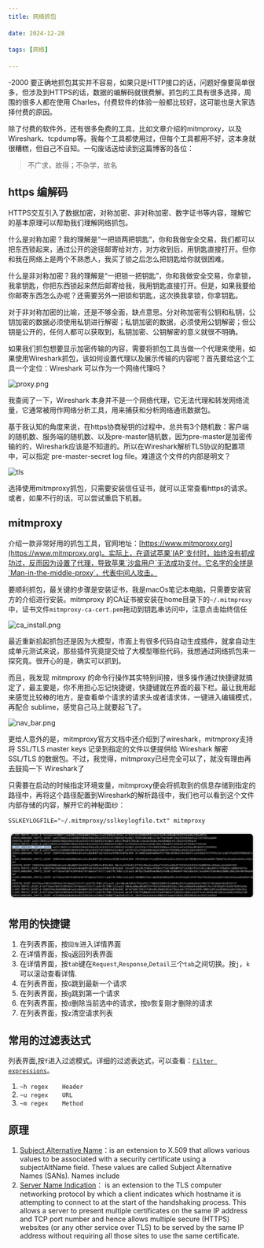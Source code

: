 ```yaml
---
title: 网络抓包

date: 2024-12-28

tags: [网络]

---
```

-2000
要正确地抓包其实并不容易，如果只是HTTP接口的话，问题好像要简单很多，但涉及到HTTPS的话，数据的编解码就很费解。抓包的工具有很多选择，周围的很多人都在使用 Charles，付费软件的体验一般都比较好，这可能也是大家选择付费的原因。

除了付费的软件外，还有很多免费的工具，比如文章介绍的mitmproxy，以及Wireshark、tcpdump等。我每个工具都使用过，但每个工具都用不好，这本身就很糟糕，但自己不自知。一句废话送给读到这篇博客的各位：

> 不广求，故得；不杂学，故名

## https 编解码

HTTPS交互引入了数据加密，对称加密、非对称加密、数字证书等内容，理解它的基本原理可以帮助我们理解网络抓包。

什么是对称加密？我的理解是“一把锁两把钥匙”，你和我做安全交易，我们都可以把东西锁起来，通过公开的途径邮寄给对方，对方收到后，用钥匙直接打开。但你和我在网络上是两个不熟悉人，我买了锁之后怎么把钥匙给你就很困难。

什么是非对称加密？我的理解是“一把锁一把钥匙”，你和我做安全交易，你拿锁，我拿钥匙，你把东西锁起来然后邮寄给我，我用钥匙直接打开。但是，如果我要给你邮寄东西怎么办呢？还需要另外一把锁和钥匙，这次换我拿锁，你拿钥匙。

对于非对称加密的比喻，还是不够全面，缺点意思。分对称加密有公钥和私钥，公钥加密的数据必须使用私钥进行解密；私钥加密的数据，必须使用公钥解密；但公钥是公开的，任何人都可以获取到，私钥加密、公钥解密的意义就很不明确。

如果我们抓包想要显示加密传输的内容，需要将抓包工具当做一个代理来使用，如果使用Wireshark抓包，该如何设置代理以及展示传输的内容呢？首先要给这个工具一个定位：Wireshark 可以作为一个网络代理吗？

![proxy.png](proxy.png)

我查阅了一下，Wireshark 本身并不是一个网络代理，它无法代理和转发网络流量，它通常被用作网络分析工具，用来捕获和分析网络通讯数据包。

基于我认知的角度来说，在https协商秘钥的过程中，总共有3个随机数：客户端的随机数、服务端的随机数、以及pre-master随机数，因为pre-master是加密传输的的，Wireshark应该是不知道的。所以在Wireshark解析TLS协议的配置项中，可以指定 pre-master-secret log file。难道这个文件的内部是明文？

![tls](wireshark_tls.png)

选择使用mitmproxy抓包，只需要安装信任证书，就可以正常查看https的请求。或者，如果不行的话，可以尝试重启下机器。

## mitmproxy

介绍一款非常好用的抓包工具，官网地址：[https://www.mitmproxy.org](https://www.mitmproxy.org)。实际上，在调试苹果`IAP`支付时，始终没有抓成功过，反而因为设置了代理，导致苹果`沙盒用户`无法成功支付。它名字的全拼是`Man-in-the-middle-proxy`，代表中间人攻击。

要顺利抓包，最关键的步骤是安装证书，我是macOs笔记本电脑，只需要安装官方的介绍进行安装。mitmproxy 的CA证书被安装在home目录下的`~/.mitmproxy`中，证书文件`mitmproxy-ca-cert.pem`拖动到钥匙串访问中，注意点击始终信任

![ca_install.png](ca_install.png)

最近重新拾起抓包还是因为大模型，市面上有很多代码自动生成插件，就拿自动生成单元测试来说，那些插件究竟提交给了大模型哪些代码，我想通过网络抓包来一探究竟。很开心的是，确实可以抓到。

而且，我发现 mitmproxy 的命令行操作其实特别间接，很多操作通过快捷键就搞定了，最主要是，你不用担心忘记快捷键，快捷键就在界面的最下栏。最让我用起来感觉比较棒的地方，是查看单个请求的请求头或者请求体，一键进入编辑模式，再配合 sublime，感觉自己马上就要起飞了。

![nav_bar.png](nav_bar.png)

更给人意外的是，mitmproxy官方文档中还介绍到了wireshark，mitmproxy支持将 SSL/TLS master keys 记录到指定的文件以便提供给 Wireshark 解密 SSL/TLS 的数据包。不过，我觉得，mitmproxy已经完全可以了，就没有理由再去鼓捣一下 Wireshark了

只需要在启动的时候指定环境变量，mitmproxy便会将抓取到的信息存储到指定的路径中，再将这个路径配置到Wireshark的解析路径中，我们也可以看到这个文件内部存储的内容，解开它的神秘面纱：

```
SSLKEYLOGFILE="~/.mitmproxy/sslkeylogfile.txt" mitmproxy
```

![sslkeylog.png](./images/sslkeylog.png)

## 常用的快捷键

1. 在列表界面，按`回车`进入详情界面
2. 在详情界面，按`q`返回列表界面
3. 在详情界面，按`tab`键在`Request`,`Response`,`Detail`三个`tab`之间切换。按`j`，`k`可以滚动查看详情.
4. 在列表界面，按`G`跳到最新一个请求
5. 在列表界面，按`g`跳到第一个请求
6. 在列表界面，按`d`删除当前选中的请求，按`D`恢复刚才删除的请求
7. 在列表界面，按`z`清空请求列表


## 常用的过滤表达式

列表界面,按`f`进入过滤模式。详细的过滤表达式，可以查看：[`Filter expressions`](https://docs.mitmproxy.org/stable/concepts-filters/)。

1. `~h regex	Header`
2. `~u regex	URL`
3. `~m regex    Method`

## 原理

 1. [Subject Alternative Name](https://en.wikipedia.org/wiki/Subject_Alternative_Name)：is an extension to X.509 that allows various values to be associated with a security certificate using a subjectAltName field. These values are called Subject Alternative Names (SANs). Names include
 2. [Server Name Indication](https://en.wikipedia.org/wiki/Server_Name_Indication)： is an extension to the TLS computer networking protocol by which a client indicates which hostname it is attempting to connect to at the start of the handshaking process. This allows a server to present multiple certificates on the same IP address and TCP port number and hence allows multiple secure (HTTPS) websites (or any other service over TLS) to be served by the same IP address without requiring all those sites to use the same certificate. 

